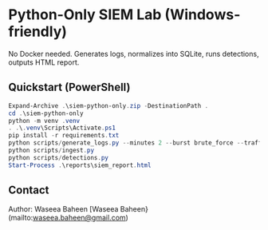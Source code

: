 
# Python-Only SIEM Lab (Windows-friendly)
No Docker needed. Generates logs, normalizes into SQLite, runs detections, outputs HTML report.

## Quickstart (PowerShell)
```powershell
Expand-Archive .\siem-python-only.zip -DestinationPath .
cd .\siem-python-only
python -m venv .venv
. .\.venv\Scripts\Activate.ps1
pip install -r requirements.txt
python scripts/generate_logs.py --minutes 2 --burst brute_force --traffic web
python scripts/ingest.py
python scripts/detections.py
Start-Process .\reports\siem_report.html
```
## Contact
Author: Waseea Baheen
[Waseea Baheen}(mailto:waseea.baheen@gmail.com)
